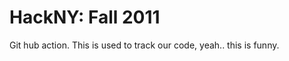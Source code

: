 HackNY: Fall 2011
=================

Git hub action. This is used to track our code, yeah.. this is funny.
